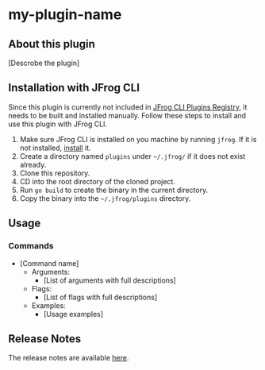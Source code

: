 # my-plugin-name

## About this plugin
[Descrobe the plugin]

## Installation with JFrog CLI
Since this plugin is currently not included in [JFrog CLI Plugins Registry](https://github.com/jfrog/jfrog-cli-plugins-reg), it needs to be built and installed manually. Follow these steps to install and use this plugin with JFrog CLI.
1. Make sure JFrog CLI is installed on you machine by running ```jfrog```. If it is not installed, [install](https://jfrog.com/getcli/) it.
2. Create a directory named ```plugins``` under ```~/.jfrog/``` if it does not exist already.
3. Clone this repository.
4. CD into the root directory of the cloned project.
5. Run ```go build``` to create the binary in the current directory.
6. Copy the binary into the ```~/.jfrog/plugins``` directory.

## Usage
### Commands
* [Command name]
    - Arguments:
        - [List of arguments with full descriptions]
    - Flags:
        - [List of flags with full descriptions]
    - Examples:
        - [Usage examples]

## Release Notes
The release notes are available [here](RELEASE.md).
